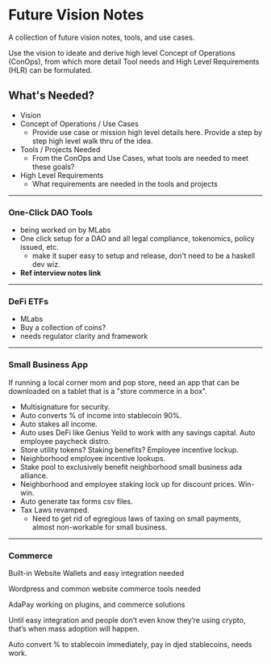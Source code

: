 # Future Vision Notes
A collection of future vision notes, tools, and use cases.  

Use the vision to ideate and derive high level Concept of Operations (ConOps), from which more detail Tool needs and High Level Requirements (HLR) can be formulated.

## What's Needed?
* Vision
* Concept of Operations / Use Cases
    * Provide use case or mission high level details here.  Provide a step by step high level walk thru of the idea.
* Tools / Projects Needed
    * From the ConOps and Use Cases, what tools are needed to meet these goals?
* High Level Requirements
    * What requirements are needed in the tools and projects

---------------------------
### One-Click DAO Tools
- being worked on by MLabs
- One click setup for a DAO and all legal compliance, tokenomics, policy issued, etc.
    - make it super easy to setup and release, don't need to be a haskell dev wiz.
- **Ref interview notes link**

---------------------------
### DeFi ETFs
- MLabs
- Buy a collection of coins? 
- needs regulator clarity and framework

---------------------------
### Small Business App
If running a local corner mom and pop store, need an app that can be downloaded on a tablet that is a "store commerce in a box".
- Multisignature for security. 
- Auto converts % of income into stablecoin 90%. 
- Auto stakes all income. 
- Auto uses DeFi like Genius Yeild to work with any savings capital. Auto employee paycheck distro. 
- Store utility tokens? Staking benefits? Employee incentive lockup. 
- Neighborhood employee incentive lookups. 
- Stake pool to exclusively benefit neighborhood small business ada alliance.  
- Neighborhood and employee staking lock up for discount prices. Win-win. 
- Auto generate tax forms csv files.
- Tax Laws revamped. 
     - Need to get rid of egregious laws of taxing on small payments, almost non-workable for small business.

---------------------------
### Commerce

Built-in Website Wallets and easy integration needed

Wordpress and common website commerce tools needed

AdaPay working on plugins, and commerce solutions

Until easy integration and people don’t even know they’re using crypto, that’s when mass adoption will happen.

Auto convert % to stablecoin immediately, pay in djed stablecoins, needs work.





